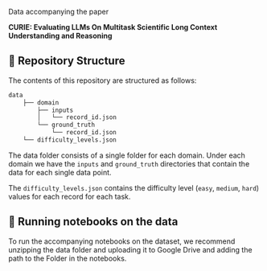 
Data accompanying the paper

**CURIE: Evaluating LLMs On Multitask Scientific Long Context Understanding and Reasoning**

## 📁 Repository Structure

The contents of this repository are structured as follows:

```bash
data
    ├── domain
        ├── inputs
        │   └── record_id.json
        └── ground_truth
            └── record_id.json
    └── difficulty_levels.json

```
The data folder consists of a single folder for each domain. Under each domain we
have the `inputs` and `ground_truth` directories that contain the data for each
single data point.

The `difficulty_levels.json` contains the difficulty level (`easy`, `medium`,
`hard`) values for each record for each task.


## 🧪 Running notebooks on the data

To run the accompanying notebooks on the dataset, we recommend unzipping the
data folder and uploading it to Google Drive and adding the path to the Folder
in the notebooks.


